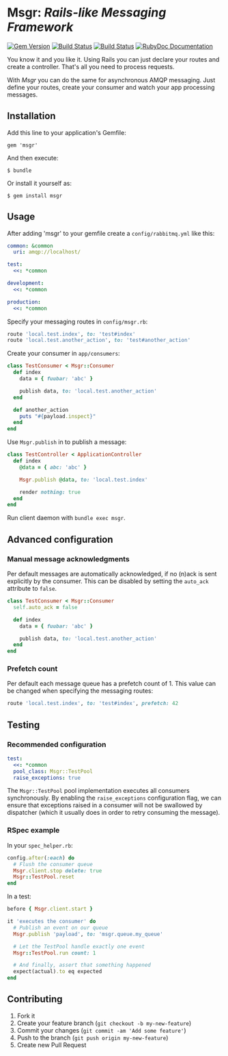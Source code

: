 # Msgr: _Rails-like Messaging Framework_

[![Gem Version](https://badge.fury.io/rb/msgr.svg)](http://badge.fury.io/rb/msgr)
[![Build Status](https://travis-ci.org/jgraichen/msgr.svg?branch=master)](https://travis-ci.org/jgraichen/msgr)
[![Build Status](https://github.com/jgraichen/msgr/workflows/Build/badge.svg?branch=master)](https://github.com/jgraichen/msgr/actions?query=workflow%3ABuild+branch%3Amaster)
[![RubyDoc Documentation](http://img.shields.io/badge/rubydoc-here-blue.svg)](http://rubydoc.info/github/jgraichen/msgr/master/frames)

You know it and you like it. Using Rails you can just declare your routes and
create a controller. That's all you need to process requests.

With _Msgr_ you can do the same for asynchronous AMQP messaging. Just define
your routes, create your consumer and watch your app processing messages.

## Installation

Add this line to your application's Gemfile:

    gem 'msgr'

And then execute:

    $ bundle

Or install it yourself as:

    $ gem install msgr

## Usage

After adding 'msgr' to your gemfile create a `config/rabbitmq.yml` like this:

```yaml
common: &common
  uri: amqp://localhost/

test:
  <<: *common

development:
  <<: *common

production:
  <<: *common
```

Specify your messaging routes in `config/msgr.rb`:

```ruby
route 'local.test.index', to: 'test#index'
route 'local.test.another_action', to: 'test#another_action'
```

Create your consumer in `app/consumers`:

```ruby
class TestConsumer < Msgr::Consumer
  def index
    data = { fuubar: 'abc' }

    publish data, to: 'local.test.another_action'
  end

  def another_action
    puts "#{payload.inspect}"
  end
end
```

Use `Msgr.publish` in to publish a message:

```ruby
class TestController < ApplicationController
  def index
    @data = { abc: 'abc' }

    Msgr.publish @data, to: 'local.test.index'

    render nothing: true
  end
end
```

Run client daemon with `bundle exec msgr`.

## Advanced configuration

### Manual message acknowledgments

Per default messages are automatically acknowledged, if no (n)ack is sent explicitly by the consumer. This can be disabled by setting the `auto_ack` attribute to `false`.

```ruby
class TestConsumer < Msgr::Consumer
  self.auto_ack = false

  def index
    data = { fuubar: 'abc' }

    publish data, to: 'local.test.another_action'
  end
end
```

### Prefetch count

Per default each message queue has a prefetch count of 1. This value can be changed when specifying the messaging routes:

```ruby
route 'local.test.index', to: 'test#index', prefetch: 42
```

## Testing

### Recommended configuration

```yaml
test:
  <<: *common
  pool_class: Msgr::TestPool
  raise_exceptions: true
```

The `Msgr::TestPool` pool implementation executes all consumers synchronously.
By enabling the `raise_exceptions` configuration flag, we can ensure that exceptions raised in a consumer will not be swallowed by dispatcher (which it usually does in order to retry consuming the message).

### RSpec example

In your `spec_helper.rb`:

```ruby
config.after(:each) do
  # Flush the consumer queue
  Msgr.client.stop delete: true
  Msgr::TestPool.reset
end
```

In a test:

```ruby
before { Msgr.client.start }

it 'executes the consumer' do
  # Publish an event on our queue
  Msgr.publish 'payload', to: 'msgr.queue.my_queue'

  # Let the TestPool handle exactly one event
  Msgr::TestPool.run count: 1

  # And finally, assert that something happened
  expect(actual).to eq expected
end
```

## Contributing

1. Fork it
2. Create your feature branch (`git checkout -b my-new-feature`)
3. Commit your changes (`git commit -am 'Add some feature'`)
4. Push to the branch (`git push origin my-new-feature`)
5. Create new Pull Request
